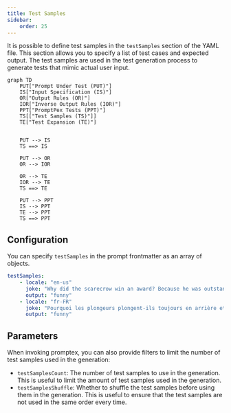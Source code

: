 ```yaml
---
title: Test Samples
sidebar:
    order: 25
---
```

It is possible to define test samples in the `testSamples` section of the YAML file. This section allows you to specify a list of test cases and expected output. 
The test samples are used in the test generation process to generate tests that mimic actual user input.

```mermaid
graph TD
    PUT["Prompt Under Test (PUT)"]
    IS["Input Specification (IS)"]
    OR["Output Rules (OR)"]
    IOR["Inverse Output Rules (IOR)"]
    PPT["PromptPex Tests (PPT)"]
    TS[["Test Samples (TS)"]]
    TE["Test Expansion (TE)"]
    

    PUT --> IS
    TS ==> IS

    PUT --> OR
    OR --> IOR

    OR --> TE
    IOR --> TE
    TS ==> TE

    PUT --> PPT
    IS --> PPT
    TE --> PPT
    TS ==> PPT
```


## Configuration

You can specify `testSamples` in the prompt frontmatter as an array of objects.

```yaml wrap
testSamples:
    - locale: "en-us"
      joke: "Why did the scarecrow win an award? Because he was outstanding in his field."
      output: "funny"
    - locale: "fr-FR"
      joke: "Pourquoi les plongeurs plongent-ils toujours en arrière et jamais en avant? Parce que sinon ils tombent dans le bateau."
      output: "funny"
```

## Parameters

When invoking promptex, you can also provide filters to limit the number of test samples used
in the generation:

- `testSamplesCount`: The number of test samples to use in the generation. This is useful to limit the amount of test samples used in the generation.
- `testSamplesShuffle`: Whether to shuffle the test samples before using them in the generation. This is useful to ensure that the test samples are not used in the same order every time.
